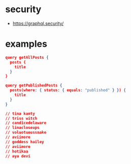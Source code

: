 # security

* https://graphql.security/

# examples

```json
query getAllPosts {
  posts {
    title
  }
}

query getPublishedPosts {
  posts(where: { status: { equals: "published" } }) {
    title
  }
}

// tina kanty
// triss witch
// candicedelaware
// linacloseups
// voluotuoussnake
// aviimore
// goddess hailey
// aviimore
// hotikaa
// aya devi
```

